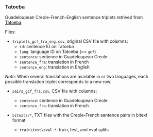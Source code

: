 ### Tatoeba

Guadeloupean Creole-French-English sentence triplets retrived from [Tatoeba](https://tatoeba.org)

Files:

- `triplets_gcf_fra_eng.csv`, original CSV file with columns:
    * `id`: sentence ID on Tatoeba
    * `lang`: language ID on Tatoeba (== `gcf`)
    * `sentence`: sentence in Guadeloupean Creole
    * `sentence_fra`: translation in French
    * `sentence_eng`: translation in English

*Note*: When several translations are available in or two languages, each possible translation triplet corresponds to a new row.

- `pairs_gcf_fra.csv`, CSV file with columns:
    * `sentence`: sentence in Guadeloupean Creole
    * `sentence_fra`: translation in French

- `bitexts/*`, TXT files with the Creole-French sentence pairs in bitext format
    * `train\test\eval.*`: train, test, and eval splits